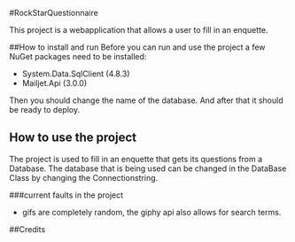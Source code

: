 #RockStarQuestionnaire

This project is a webapplication that allows a user to fill in an enquette.

##How to install and run
Before you can run and use the project a few NuGet packages need to be installed:
 - System.Data.SqlClient 	(4.8.3)
 - Mailjet.Api 			(3.0.0)

Then you should change the name of the database.
And after that it should be ready to deploy.

## How to use the project
The project is used to fill in an enquette that gets its questions from a Database.
The database that is being used can be changed in the DataBase Class by changing the Connectionstring.

###current faults in the project
- gifs are completely random, the giphy api also allows for search terms.

##Credits
